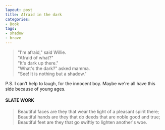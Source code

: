 ```yaml
---
layout: post
title: Afraid in the dark
categories:
- Book
tags:
- shadow
- brave
---
```


> "I'm afraid," said Willie.  
> "Afraid of what?"  
> "It's dark up there."  
> "What's the dark?" asked mamma.  
> "See! It is nothing but a shadow."  

P.S. I can't help to laugh, for the innocent boy. Maybe we're all have this side because of young ages.

#### SLATE WORK

> Beautiful faces are they that wear the light of a pleasant spirit there;  
> Beautiful hands are they that do deeds that are noble good and true;  
> Beautiful feet are they that go swiftly to lighten another's woe.  
